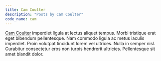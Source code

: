 ```yaml
---
title: Cam Coulter
description: "Posts by Cam Coulter"
code_name: cam
---
```


[Cam Coulter](https://www.camcoulter.com/) imperdiet ligula at lectus aliquet tempus. Morbi tristique erat eget bibendum pellentesque. Nam commodo ligula ac metus iaculis imperdiet. Proin volutpat tincidunt lorem vel ultrices. Nulla in semper nisl. Curabitur consectetur eros non turpis hendrerit ultricies. Pellentesque sit amet blandit dolor.